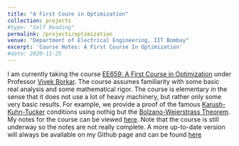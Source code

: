 ```yaml
---
title: "A First Coure in Optimization"
collection: projects
#type: "Self Reading"
permalink: /projects/optimization
venue: "Department of Electrical Engineering, IIT Bombay"
excerpt: 'Course Notes: A First Course In Optimization'
#date: 2020-11-25
---
```


I am currently taking the course [EE659: A First Course in Optimization](https://www.ee.iitb.ac.in/web/academics/courses/EE659) under Professor [Vivek Borkar](https://www.ee.iitb.ac.in/web/people/faculty/home/borkar). The course assumes familiarity with some basic real analysis and some mathematical rigor. The course is elementary in the sense that it does not use a lot of heavy machinery, but rather only some very basic results. For example, we provide a proof of the famous [Karush-Kuhn-Tucker](https://en.wikipedia.org/wiki/Karush%E2%80%93Kuhn%E2%80%93Tucker_conditions) conditions using nothig but the [Bolzano-Weierstrass Theorem](https://en.wikipedia.org/wiki/Bolzano%E2%80%93Weierstrass_theorem). My notes for the course can be viewed [here](https://ishankapnadak.github.io/files/optimization.pdf). Note that the course is still underway so the notes are not really complete. A more up-to-date version will always be available on my Github page and can be found [here](https://github.com/ishankapnadak/EE659-Optimization)
